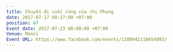 ```yaml
---
title: Chuyến đi cuối cùng của chị Phụng
date: 2017-07-17 09:27:00 +07:00
position: 67
Event date: 2017-07-23 00:00:00 +07:00
Venue: Manzi
Event URL: https://www.facebook.com/events/1380942118654093/
---
```


